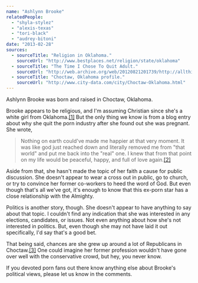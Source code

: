 ```yaml
---
name: "Ashlynn Brooke"
relatedPeople:
  - "shyla-stylez"
  - "alexis-texas"
  - "tori-black"
  - "audrey-bitoni"
date: "2013-02-28"
sources:
  - sourceTitle: "Religion in Oklahoma."
    sourceUrl: "http://www.bestplaces.net/religion/state/oklahoma"
  - sourceTitle: "The Time I Chose To Quit Adult."
    sourceUrl: "http://web.archive.org/web/20120821201739/http://allthingsash.co/2011/06/02/the-time-i-chose-to-quit-adult/"
  - sourceTitle: "Choctaw, Oklahoma profile."
    sourceUrl: "http://www.city-data.com/city/Choctaw-Oklahoma.html"
---
```


Ashlynn Brooke was born and raised in Choctaw, Oklahoma.

Brooke appears to be religious, and I'm assuming Christian since she's a white girl from Oklahoma.<a class="source-citation" href="http://www.bestplaces.net/religion/state/oklahoma" title="Religion in Oklahoma.">[1]</a> But the only thing we know is from a blog entry about why she quit the porn industry after she found out she was pregnant. She wrote,

>Nothing on earth could've made me happier at that very moment. It was like god just reached down and literally removed me from "that world" and put me back into the "real" one. I knew that from that point on my life would be peaceful, happy, and full of love again.<a class="source-citation" href="http://web.archive.org/web/20120821201739/http://allthingsash.co/2011/06/02/the-time-i-chose-to-quit-adult/" title="The Time I Chose To Quit Adult.">[2]</a>

Aside from that, she hasn't made the topic of her faith a cause for public discussion. She doesn't appear to wear a cross out in public, go to church, or try to convince her former co-workers to heed the word of God. But even though that's all we've got, it's enough to know that this ex-porn star has a close relationship with the Almighty.

Politics is another story, though. She doesn't appear to have anything to say about that topic. I couldn't find any indication that she was interested in any elections, candidates, or issues. Not even anything about how she's not interested in politics. But, even though she may not have laid it out specifically, I'd say that's a good bet.

That being said, chances are she grew up around a lot of Republicans in Choctaw.<a class="source-citation" href="http://www.city-data.com/city/Choctaw-Oklahoma.html" title="Choctaw, Oklahoma profile.">[3]</a> One could imagine her former profession wouldn't have gone over well with the conservative crowd, but hey, you never know.

If you devoted porn fans out there know anything else about Brooke's political views, please let us know in the comments.